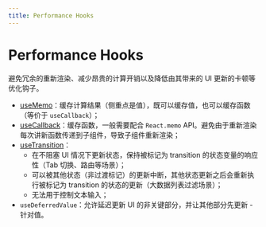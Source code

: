 ```yaml
---
title: Performance Hooks
---
```


# Performance Hooks

避免冗余的重新渲染、减少昂贵的计算开销以及降低由其带来的 UI 更新的卡顿等优化钩子。

- [useMemo](https://stackblitz.com/edit/stackblitz-starters-wfafpe?ctl=1&embed=1&file=src%2FApp.tsx)：缓存计算结果（侧重点是值），既可以缓存值，也可以缓存函数（等价于 `useCallback`）；
- [useCallback](https://stackblitz.com/edit/react-ts-6zym8d?ctl=1&embed=1&file=App.tsx)：缓存函数，一般需要配合 `React.memo` API。避免由于重新渲染每次讲新函数传递到子组件，导致子组件重新渲染；
- [useTransition](https://stackblitz.com/edit/stackblitz-starters-5kkxa7?ctl=1&embed=1&file=src%2FApp.tsx)：
  - 在不阻塞 UI 情况下更新状态，保持被标记为 transition 的状态变量的响应性（Tab 切换、路由等场景）；
  - 可以被其他状态（非过渡标记）的更新中断，其他状态更新之后会重新执行被标记为 transition 的状态的更新（大数据列表过滤场景）；
  - 无法用于控制文本输入；
- `useDeferredValue`：允许延迟更新 UI 的非关键部分，并让其他部分先更新 - 针对值。

<!-- 
React 给我们提供了一些优化性能的钩子，主要是从避免冗余的重新渲染、减少昂贵的计算开销以及由其带来的 UI 的卡顿这些方面考虑的。

第一个 useMemo

第二个是 useCallback

第三个和第四个是 React 18 版本新推出来的两个钩子，这两个钩子可以让我们更好地控制数据更新和渲染优先级，二者用其一即可。
在这里我建议各位同学只有在其他优化方式无法满足的情况再考虑。因为性能优化的方式非常多，比如懒加载、分页、防抖和节流等等。
有兴趣的各位同学可以自行查阅，这两个 hooks 会在未来优化主题再进行更细致的讲解。
 -->